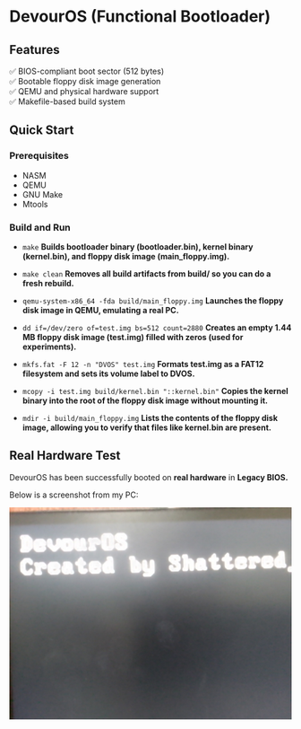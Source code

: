 # DevourOS (Functional Bootloader)

## Features

✅ BIOS-compliant boot sector (512 bytes)  
✅ Bootable floppy disk image generation  
✅ QEMU and physical hardware support  
✅ Makefile-based build system

## Quick Start

### Prerequisites

- NASM
- QEMU
- GNU Make
- Mtools

### Build and Run

- `make`
  **Builds bootloader binary (bootloader.bin), kernel binary (kernel.bin), and floppy disk image (main_floppy.img).**

- `make clean`
  **Removes all build artifacts from build/ so you can do a fresh rebuild.**

- `qemu-system-x86_64 -fda build/main_floppy.img`
  **Launches the floppy disk image in QEMU, emulating a real PC.**

- `dd if=/dev/zero of=test.img bs=512 count=2880`
  **Creates an empty 1.44 MB floppy disk image (test.img) filled with zeros (used for experiments).**

- `mkfs.fat -F 12 -n "DVOS" test.img`
  **Formats test.img as a FAT12 filesystem and sets its volume label to DVOS.**

- `mcopy -i test.img build/kernel.bin "::kernel.bin"`
  **Copies the kernel binary into the root of the floppy disk image without mounting it.**

- `mdir -i build/main_floppy.img`
  **Lists the contents of the floppy disk image, allowing you to verify that files like kernel.bin are present.**

## Real Hardware Test

DevourOS has been successfully booted on **real hardware** in **Legacy BIOS.**

Below is a screenshot from my PC:

![Real Boot](assets/legacy-bios.jpg)
